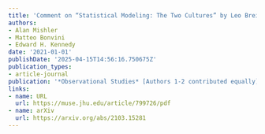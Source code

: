 ```yaml
---
title: 'Comment on “Statistical Modeling: The Two Cultures” by Leo Breiman'
authors:
- Alan Mishler
- Matteo Bonvini
- Edward H. Kennedy
date: '2021-01-01'
publishDate: '2025-04-15T14:56:16.750675Z'
publication_types:
- article-journal
publication: '*Observational Studies* [Authors 1-2 contributed equally]'
links:
- name: URL
  url: https://muse.jhu.edu/article/799726/pdf
- name: arXiv
  url: https://arxiv.org/abs/2103.15281
---
```

